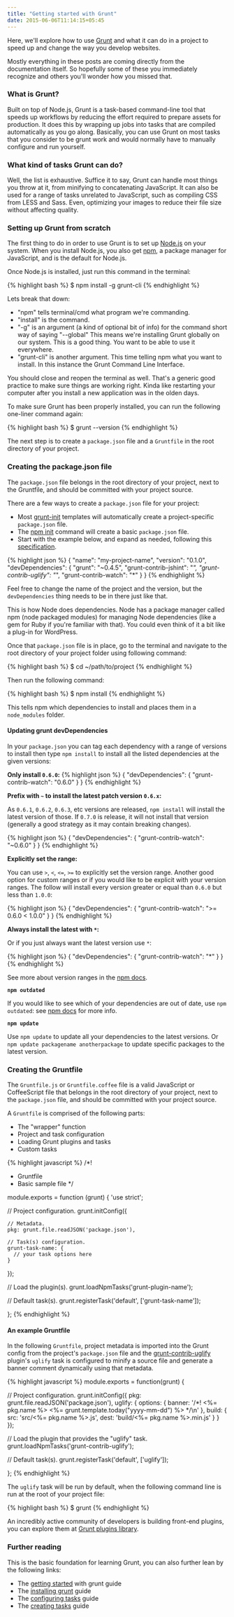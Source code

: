 ```yaml
---
title: "Getting started with Grunt"
date: 2015-06-06T11:14:15+05:45
---
```


Here, we'll explore how to use [Grunt](http://gruntjs.com/) and what it can do in a project to speed up and change the way you develop websites.

Mostly everything in these posts are coming directly from the documentation itself. So hopefully some of these you immediately recognize and others you'll wonder how you missed that.

### What is Grunt?

Built on top of Node.js, Grunt is a task-based command-line tool that speeds up workflows by reducing the effort required to prepare assets for production. It does this by wrapping up jobs into tasks that are compiled automatically as you go along. Basically, you can use Grunt on most tasks that you consider to be grunt work and would normally have to manually configure and run yourself.

### What kind of tasks Grunt can do?

Well, the list is exhaustive. Suffice it to say, Grunt can handle most things you throw at it, from minifying to concatenating JavaScript. It can also be used for a range of tasks unrelated to JavaScript, such as compiling CSS from LESS and Sass. Even, optimizing your images to reduce their file size without affecting quality.

### Setting up Grunt from scratch

The first thing to do in order to use Grunt is to set up [Node.js](https://nodejs.org/) on your system. When you install Node.js, you also get [npm](https://www.npmjs.com/), a package manager for JavaScript, and is the default for Node.js.

Once Node.js is installed, just run this command in the terminal:

{% highlight bash %}
$ npm install -g grunt-cli
{% endhighlight %}

Lets break that down:

* "npm" tells terminal/cmd what program we're commanding.
* "install" is the command.
* "-g" is an argument (a kind of optional bit of info) for the command short way of saying "--global" This means we're installing Grunt globally on our system. This is a good thing. You want to be able to use it everywhere.
* "grunt-cli" is another argument. This time telling npm what you want to install. In this instance the Grunt Command Line Interface.

You should close and reopen the terminal as well. That's a generic good practice to make sure things are working right. Kinda like restarting your computer after you install a new application was in the olden days.

To make sure Grunt has been properly installed, you can run the following one-liner command again:

{% highlight bash %}
$ grunt --version
{% endhighlight %}

The next step is to create a `package.json` file and a `Gruntfile` in the root directory of your project.

### Creating the package.json file

The `package.json` file belongs in the root directory of your project, next to the Gruntfile, and should be committed with your project source.

There are a few ways to create a `package.json` file for your project:

* Most [grunt-init](http://gruntjs.com/project-scaffolding) templates will automatically create a project-specific `package.json` file.
* The [npm init](https://docs.npmjs.com/cli/init) command will create a basic `package.json` file.
* Start with the example below, and expand as needed, following this [specification](https://docs.npmjs.com/files/package.json).

{% highlight json %}
{
  "name": "my-project-name",
  "version": "0.1.0",
  "devDependencies": {
    "grunt": "~0.4.5",
    "grunt-contrib-jshint": "*",
    "grunt-contrib-uglify": "*",
    "grunt-contrib-watch": "*"
  }
}
{% endhighlight %}

Feel free to change the name of the project and the version, but the `devDependencies` thing needs to be in there just like that.

This is how Node does dependencies. Node has a package manager called npm (node packaged modules) for managing Node dependencies (like a gem for Ruby if you're familiar with that). You could even think of it a bit like a plug-in for WordPress.

Once that `package.json` file is in place, go to the terminal and navigate to the root directory of your project folder using following command:

{% highlight bash %}
$ cd ~/path/to/project
{% endhighlight %}

Then run the following command:

{% highlight bash %}
$ npm install
{% endhighlight %}

This tells npm which dependencies to install and places them in a `node_modules` folder.

#### Updating grunt devDependencies

In your `package.json` you can tag each dependency with a range of versions to install then type `npm install` to install all the listed dependencies at the given versions:

**Only install `0.6.0`:**
{% highlight json %}
{
  "devDependencies": {
    "grunt-contrib-watch": "0.6.0"
  }
}
{% endhighlight %}

**Prefix with `~` to install the latest patch version `0.6.x`:**

As `0.6.1`, `0.6.2`, `0.6.3`, etc versions are released, `npm install` will install the latest version of those. If `0.7.0` is release, it will not install that version (generally a good strategy as it may contain breaking changes).

{% highlight json %}
{
  "devDependencies": {
    "grunt-contrib-watch": "~0.6.0"
  }
}
{% endhighlight %}

**Explicitly set the range:**

You can use `>`, `<`, `<=`, `>=` to explicitly set the version range. Another good option for custom ranges or if you would like to be explicit with your version ranges. The follow will install every version greater or equal than `0.6.0` but less than `1.0.0`:

{% highlight json %}
{
  "devDependencies": {
    "grunt-contrib-watch": ">= 0.6.0 < 1.0.0"
  }
}
{% endhighlight %}

**Always install the latest with `*`:**

Or if you just always want the latest version use `*`:

{% highlight json %}
{
  "devDependencies": {
    "grunt-contrib-watch": "*"
  }
}
{% endhighlight %}

See more about version ranges in the [npm docs](https://docs.npmjs.com/misc/semver).

**`npm outdated`**

If you would like to see which of your dependencies are out of date, use `npm outdated`: see [npm docs](https://www.npmjs.org/doc/cli/npm-outdated.html) for more info.

**`npm update`**

Use `npm update` to update all your dependencies to the latest versions. Or `npm update packagename anotherpackage` to update specific packages to the latest version.

### Creating the Gruntfile

The `Gruntfile.js` or `Gruntfile.coffee` file is a valid JavaScript or CoffeeScript file that belongs in the root directory of your project, next to the `package.json` file, and should be committed with your project source.

A `Gruntfile` is comprised of the following parts:

* The "wrapper" function
* Project and task configuration
* Loading Grunt plugins and tasks
* Custom tasks

{% highlight javascript %}
/*!
 * Gruntfile
 * Basic sample file
 */

module.exports = function (grunt) {
  'use strict';

  // Project configuration.
  grunt.initConfig({

    // Metadata.
    pkg: grunt.file.readJSON('package.json'),

    // Task(s) configuration.
    grunt-task-name: {
      // your task options here
    }

  });

  // Load the plugin(s).
  grunt.loadNpmTasks('grunt-plugin-name');

  // Default task(s).
  grunt.registerTask('default', ['grunt-task-name']);

};
{% endhighlight %}

#### An example Gruntfile

In the following `Gruntfile`, project metadata is imported into the Grunt config from the project's `package.json` file and the [grunt-contrib-uglify](https://github.com/gruntjs/grunt-contrib-uglify) plugin's `uglify` task is configured to minify a source file and generate a banner comment dynamically using that metadata.

{% highlight javascript %}
module.exports = function(grunt) {

  // Project configuration.
  grunt.initConfig({
    pkg: grunt.file.readJSON('package.json'),
    uglify: {
      options: {
        banner: '/*! <%= pkg.name %> <%= grunt.template.today("yyyy-mm-dd") %> */\n'
      },
      build: {
        src: 'src/<%= pkg.name %>.js',
        dest: 'build/<%= pkg.name %>.min.js'
      }
    }
  });

  // Load the plugin that provides the "uglify" task.
  grunt.loadNpmTasks('grunt-contrib-uglify');

  // Default task(s).
  grunt.registerTask('default', ['uglify']);

};
{% endhighlight %}

The `uglify` task will be run by default, when the following command line is run at the root of your project file:

{% highlight bash %}
$ grunt
{% endhighlight %}

An incredibly active community of developers is building front-end plugins, you can explore them at [Grunt plugins library](http://gruntjs.com/plugins/).

### Further reading

This is the basic foundation for learning Grunt, you can also further lean by the following links:

* The [getting started](http://gruntjs.com/getting-started/) with grunt guide
* The [installing grunt](http://gruntjs.com/installing-grunt/) guide
* The [configuring tasks](http://gruntjs.com/configuring-tasks/) guide
* The [creating tasks](http://gruntjs.com/creating-tasks/) guide
